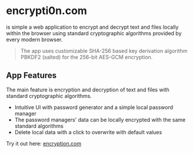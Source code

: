 # encrypti0n.com

is simple a web application to encrypt and decrypt text and files locally within the browser using standard cryptographic algorithms provided by every modern browser.

> The app uses customizable SHA-256 based key derivation algorithm PBKDF2 (salted) for the 256-bit AES-GCM encryption.
  
## App Features

The main feature is encryption and decryption of text and files with standard cryptographic algorithms.

- Intuitive UI with password generator and a simple local password manager
- The password managers' data can be locally encrypted with the same standard algorithms
- Delete local data with a click to overwrite with default values

Try it out here: [encryption.com](https://encrypti0n.com)
